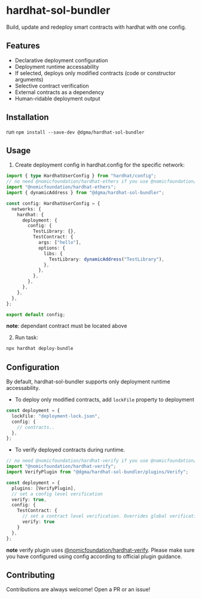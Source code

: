 # hardhat-sol-bundler

Build, update and redeploy smart contracts with hardhat with one config.

## Features

- Declarative deployment configuration
- Deployment runtime accessability
- If selected, deploys only modified contracts (code or constructor arguments)
- Selective contract verification
- External contracts as a dependency
- Human-ridable deployment output

## Installation

run `npm install --save-dev @dgma/hardhat-sol-bundler`

## Usage

1. Create deployment config in hardhat.config for the specific network:

```ts
import { type HardhatUserConfig } from "hardhat/config";
// no need @nomicfoundation/hardhat-ethers if you use @nomicfoundation/hardhat-toolbox
import "@nomicfoundation/hardhat-ethers";
import { dynamicAddress } from "@dgma/hardhat-sol-bundler";

const config: HardhatUserConfig = {
  networks: {
    hardhat: {
      deployment: {
        config: {
          TestLibrary: {},
          TestContract: {
            args: ["hello"],
            options: {
              libs: {
                TestLibrary: dynamicAddress("TestLibrary"),
              },
            },
          },
        },
      },
    },
  },
};

export default config;
```

**note**: dependant contract must be located above

2. Run task:

```sh
npx hardhat deploy-bundle
```

## Configuration

By default, hardhat-sol-bundler supports only deployment runtime accessability.

- To deploy only modified contracts, add `lockFile` property to deployment

```ts
const deployment = {
  lockFile: "deployment-lock.json",
  config: {
    // contracts..
  },
};
```

- To verify deployed contracts during runtime.

```ts
// no need @nomicfoundation/hardhat-verify if you use @nomicfoundation/hardhat-toolbox
import "@nomicfoundation/hardhat-verify";
import VerifyPlugin from "@dgma/hardhat-sol-bundler/plugins/Verify";

const deployment = {
  plugins: [VerifyPlugin],
  // set a config level verification
  verify: true,
  config: {
    TestContract: {
      // set a contract level verification. Overrides global verification
      verify: true
    }
  },
};
```

**note** verify plugin uses [@nomicfoundation/hardhat-verify](https://www.npmjs.com/package/@nomicfoundation/hardhat-verify). Please make sure you have configured using config according to official plugin guidance.

## Contributing

Contributions are always welcome! Open a PR or an issue!
